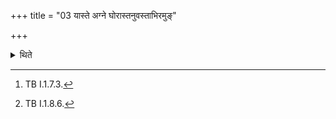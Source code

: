 +++
title = "03 यास्ते अग्ने घोरास्तनुवस्ताभिरमुङ्"

+++

<details><summary>थिते</summary>

3. With yaste agne ghorāstanuvastābhiramum gaccha[^1] the sacrificer sends (the dangerous forms of Agni) to the hated enemy. With them be causes his defeat.[^2]  


[^1]: TB I.1.7.3.   

[^2]: TB I.1.8.6.
</details>
